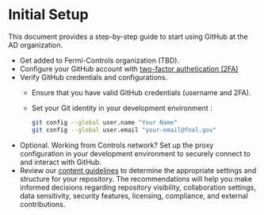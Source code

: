 # Initial Setup

This document provides a step-by-step guide to start using GitHub at the AD organization.

- Get added to Fermi-Controls organization (TBD).
- Configure your  GitHub account with [two-factor authetication (2FA)](https://docs.github.com/en/authentication/securing-your-account-with-two-factor-authentication-2fa/configuring-two-factor-authentication)
- Verify GitHub credentials and configurations.
  - Ensure that you have valid GitHub credentials (username and 2FA).
  - Set your Git identity in your development environment :

    ```sh
    git config --global user.name "Your Name"
    git config --global user.email "your-email@fnal.gov"
    ```
- Optional. Working from Controls network? Set up the proxy configuration in your development environment to securely connect to and interact with GitHub.
- Review our [content guidelines](./content-guidelines.md) to determine the appropriate settings and structure for your repository. The recommendations will help you make informed decisions regarding repository visibility, collaboration settings, data sensitivity, security features, licensing, compliance, and external contributions.